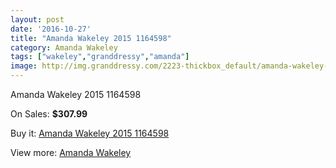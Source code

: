 ```yaml
---
layout: post
date: '2016-10-27'
title: "Amanda Wakeley 2015 1164598"
category: Amanda Wakeley
tags: ["wakeley","granddressy","amanda"]
image: http://img.granddressy.com/2223-thickbox_default/amanda-wakeley-2015-1164598.jpg
---
```

Amanda Wakeley 2015 1164598

On Sales: **$307.99**
<a href="https://www.granddressy.com/en/amanda-wakeley/1802-amanda-wakeley-2015-1164598.html"><amp-img layout="responsive" width="600" height="600" src="//img.granddressy.com/2223-thickbox_default/amanda-wakeley-2015-1164598.jpg" alt="Amanda Wakeley 2015 1164598 0" /></a>

Buy it: [Amanda Wakeley 2015 1164598](https://www.granddressy.com/en/amanda-wakeley/1802-amanda-wakeley-2015-1164598.html "Amanda Wakeley 2015 1164598")

View more: [Amanda Wakeley](https://www.granddressy.com/en/25-amanda-wakeley "Amanda Wakeley")